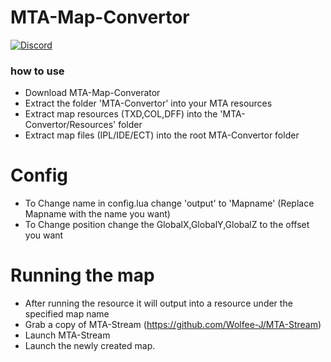# MTA-Map-Convertor

[![Discord](https://i.imgur.com/MyNY4Aw.png)](https://discord.gg/P4kmcEb)

### how to use

- Download MTA-Map-Converator
- Extract the folder 'MTA-Convertor' into your MTA resources
- Extract map resources (TXD,COL,DFF) into the 'MTA-Convertor/Resources' folder
- Extract map files (IPL/IDE/ECT) into the root MTA-Convertor folder


# Config
- To Change name in config.lua change 'output' to 'Mapname' (Replace Mapname with the name you want)
- To Change position change the GlobalX,GlobalY,GlobalZ to the offset you want

		
# Running the map
- After running the resource it will output into a resource under the specified map name
- Grab a copy of MTA-Stream (https://github.com/Wolfee-J/MTA-Stream)
- Launch MTA-Stream
- Launch the newly created map.
